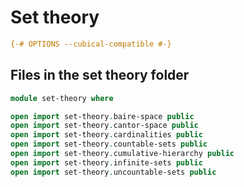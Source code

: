 # Set theory

```agda
{-# OPTIONS --cubical-compatible #-}
```

## Files in the set theory folder

```agda
module set-theory where

open import set-theory.baire-space public
open import set-theory.cantor-space public
open import set-theory.cardinalities public
open import set-theory.countable-sets public
open import set-theory.cumulative-hierarchy public
open import set-theory.infinite-sets public
open import set-theory.uncountable-sets public
```
